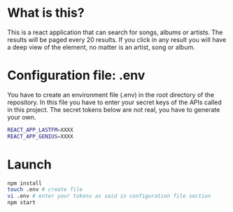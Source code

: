 # What is this?

This is a react application that can search for songs, albums or artists. The results will be paged every 20 results. If you click in any result you will have a deep view of the element, no matter is an artist, song or album.

# Configuration file: .env

You have to create an environment file (.env) in the root directory of the repository. In this file you have to enter your secret keys of the APIs called in this project. The secret tokens below are not real, you have to generate your own.

``` sh
REACT_APP_LASTFM=XXXX
REACT_APP_GENIUS=XXXX
```

# Launch

``` sh
npm install
touch .env # create file
vi .env # enter your tokens as said in configuration file section
npm start
```
